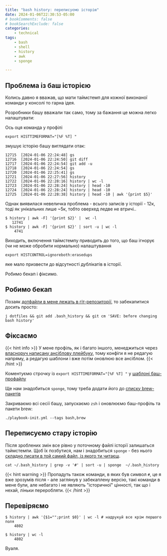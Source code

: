 ```yaml
---
title: "bash history: переписуємо історію"
date: 2024-01-06T22:30:53-05:00
# bookComments: false
# bookSearchExclude: false
categories:
    - technical
tags:
    - bash
    - shell
    - history
    - awk
    - sponge

---
```


## Проблема із баш історією

Колись давно я вважав, що мати таймстемп для кожної виконаної команди у консолі то гарна ідея.
<!--more-->
Розробники башу вважали так само, тому за бажання це можна легко налаштувати:

Ось оця команда у профілі

```shell
export HISTTIMEFORMAT="[%F %T] "
```

змушує історію башу виглядати отак:

```shell
12715  [2024-01-06 22:24:48] gs
12716  [2024-01-06 22:24:50] git diff
12717  [2024-01-06 22:24:54] git add -u
12718  [2024-01-06 22:24:54] gs
12720  [2024-01-06 22:25:41] gs
12721  [2024-01-06 22:27:56] history
12722  [2024-01-06 22:28:16] history | wc -l
12723  [2024-01-06 22:28:24] history | head -10
12724  [2024-01-06 22:28:24] history | head -10
12725  [2024-01-06 22:28:38] history | head -10 | awk '{print $5}'
```

Однак виявилася невеличка проблема - всього записів у історії - 12к, тоді як унікальних лише ~5к, тобто оверхед ледве не втричі..

```shell
$ history | awk -F] '{print $2}' |  wc -l
   12741
$ history | awk -F] '{print $2}' | sort -u | wc -l
    4741
```

Виходить, включення таймстемпу приводить до того, що баш ігнорує (чи не може обробити нормально) налаштування

```shell
export HISTCONTROL=ignoreboth:erasedups
```

яке мало призвести до відсутності дублікатів в історії.

Робимо бекап і фіксимо.

## Робимо бекап

Позаяк [дотфайли в мене лежать в гіт-репозиторії](https://github.com/disfinder/pimp-my-mac/blob/master/playbook-init.yml#L155-L167), то забекапитися досить просто:

```shell
j dotfiles && git add .bash_history && git cm 'SAVE: before changing bash history'
```

## Фіксаємо

{{< hint info >}}
У мене профіль, як і багато іншого, менеджиться через [власноруч написану ансіблову плейбуку](https://github.com/disfinder/pimp-my-mac), тому конфіги я не редагую напряму, а редагую шаблони і вже потім оновлюю все ансіблом.
{{< /hint >}}

Коментуємо строчку із `export HISTTIMEFORMAT="[%F %T] "` у [шаблоні баш-профайлу](https://github.com/disfinder/pimp-my-mac/blob/master/bash/bash.bashrc)  

Ще нам знадобиться `sponge`, тому треба додати його до [списку brew-пакетів](https://github.com/disfinder/pimp-my-mac/blob/7ffd9faaa02a8f8c3bed4033e2f88c46c4259bb5/playbook-init.yml#L17)

Закриваємо всі сесії башу, запускаємо `zsh` і оновлюємо баш-профіль та пакети brew:
```shell
./playbook-init.yml --tags bash,brew
```

## Переписуємо стару історію


Після зроблених змін все рівно у поточному файлі історії залишаться таймстемпи. Щоб їх позбутися, нам і знадобиться `sponge` - без нього [складно писати в той самий файл, із якого ти читаєш](https://mywiki.wooledge.org/BashPitfalls#cat_file_.7C_sed_s.2Ffoo.2Fbar.2F_.3E_file).

```shell
cat ~/.bash_history | grep -v '#' | sort -u | sponge  ~/.bash_history
```

{{< hint warning >}}
Пропадуть також команди, в яких був символ `#`, це я вже зрозумів після - але заглянув у забекаплену версію, такі команди в мене були, але небагато і не являють "історичної" цінності, так що і нехай, ліньки переробляти.
{{< /hint >}}

## Перевіряємо

```shell
$ history | awk '{$1="";print $0}' | wc -l # надрукуй все крім першого поля
    4802

$ history | wc -l
    4802
```

Вуаля.
